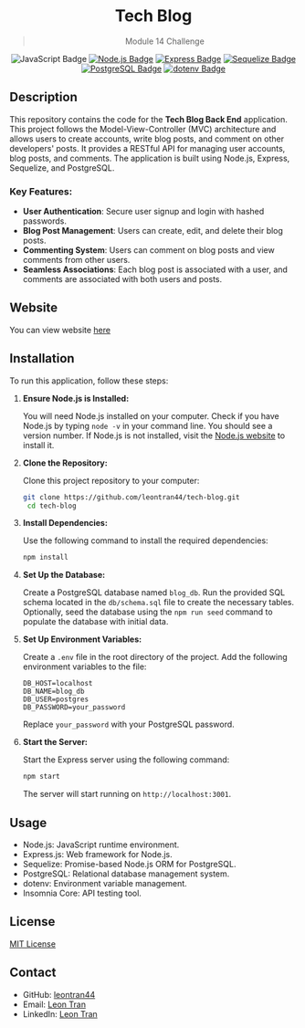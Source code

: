<div align="center">
  
  # Tech Blog
  > Module 14 Challenge

![JavaScript Badge](https://img.shields.io/badge/JavaScript-323330?style=for-the-badge&logo=javascript&logoColor=F7DF1E)
[![Node.js Badge](https://img.shields.io/badge/Node.js-393%3F?style=for-the-badge&logo=node.js&logoColor=green)](https://nodejs.org/en/)
[![Express Badge](https://img.shields.io/badge/Express-4.x-000000?style=for-the-badge&logo=express&logoColor=white)](https://expressjs.com/)
[![Sequelize Badge](https://img.shields.io/badge/Sequelize-6.x-52B0E7?style=for-the-badge&logo=sequelize&logoColor=white)](https://sequelize.org/)
[![PostgreSQL Badge](https://img.shields.io/badge/PostgreSQL-13-316192?style=for-the-badge&logo=postgresql&logoColor=white)](https://www.postgresql.org/)
[![dotenv Badge](https://img.shields.io/badge/dotenv-8.2.0-ECD53F?style=for-the-badge&logo=dotenv&logoColor=white)](https://www.npmjs.com/package/dotenv)

</div>

## Description

This repository contains the code for the **Tech Blog Back End** application. This project follows the Model-View-Controller (MVC) architecture and allows users to create accounts, write blog posts, and comment on other developers' posts. It provides a RESTful API for managing user accounts, blog posts, and comments. The application is built using Node.js, Express, Sequelize, and PostgreSQL.

### Key Features:

- **User Authentication**: Secure user signup and login with hashed passwords.
- **Blog Post Management**: Users can create, edit, and delete their blog posts.
- **Commenting System**: Users can comment on blog posts and view comments from other users.
- **Seamless Associations**: Each blog post is associated with a user, and comments are associated with both users and posts.

## Website

You can view website [here](https://tech-blog-o6cs.onrender.com)

## Installation

To run this application, follow these steps:

1. **Ensure Node.js is Installed:**

   You will need Node.js installed on your computer. Check if you have Node.js by typing `node -v` in your command line. You should see a version number. If Node.js is not installed, visit the [Node.js website](https://nodejs.org/en) to install it.

2. **Clone the Repository:**

   Clone this project repository to your computer:

   ```bash
   git clone https://github.com/leontran44/tech-blog.git
    cd tech-blog
   ```

3. **Install Dependencies:**

   Use the following command to install the required dependencies:

   ```bash
   npm install
   ```

4. **Set Up the Database:**

   Create a PostgreSQL database named `blog_db`. Run the provided SQL schema located in the `db/schema.sql` file to create the necessary tables. Optionally, seed the database using the `npm run seed` command to populate the database with initial data.

5. **Set Up Environment Variables:**

   Create a `.env` file in the root directory of the project. Add the following environment variables to the file:

   ```plaintext
   DB_HOST=localhost
   DB_NAME=blog_db
   DB_USER=postgres
   DB_PASSWORD=your_password
   ```

   Replace `your_password` with your PostgreSQL password.

6. **Start the Server:**

   Start the Express server using the following command:

   ```bash
   npm start
   ```

   The server will start running on `http://localhost:3001`.

## Usage

- Node.js: JavaScript runtime environment.
- Express.js: Web framework for Node.js.
- Sequelize: Promise-based Node.js ORM for PostgreSQL.
- PostgreSQL: Relational database management system.
- dotenv: Environment variable management.
- Insomnia Core: API testing tool.

## License

[MIT License](https://opensource.org/licenses/MIT)

## Contact

- GitHub: [leontran44](https://github.com/leontran44)
- Email: [Leon Tran](mailto:leontran44@gmail.com)
- LinkedIn: [Leon Tran](https://www.linkedin.com/in/hoangqtran/)
